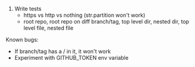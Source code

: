 1. Write tests
    - https vs http vs nothing (str.partition won't work)
    - root repo, root repo on diff branch/tag, top level dir, nested dir, top level file, nested file

Known bugs:
- If branch/tag has a / in it, it won't work
- Experiment with GITHUB_TOKEN env variable